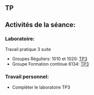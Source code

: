 ## TP

## Activités de la séance: 
### Laboratoire: 
Travail pratique 3 suite
- Groupes Réguliers: 1010 et 1020: [TP3](/tp_Regulier/tp3)
- Groupe Formation continue 6134: [TP3](/tp_FC/tp3)


### Travail personnel: 
- Compléter le laboratoire TP3